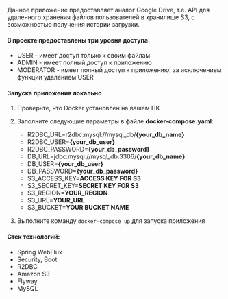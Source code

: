 Данное приложение предоставляет аналог Google Drive, т.е. API для удаленного хранения файлов пользователей в хранилище S3, с возможностью получения истории загрузки.   

#### В проекте предоставлены три уровня доступа:  
- USER - имеет доступ только к своим файлам  
- ADMIN - имеет полный доступ к приложению   
- MODERATOR - имеет полный доступ к приложению, за исключением функции удалением USER  

#### Запуска приложения локально
1. Проверьте, что Docker установлен на вашем ПК
2. Заполните следующие параметры в файле **docker-compose.yaml**:
   
      - R2DBC_URL=r2dbc:mysql://mysql_db/**{your_db_name}**
      - R2DBC_USER=**{your_db_user}**
      - R2DBC_PASSWORD=**{your_db_password}**
      - DB_URL=jdbc:mysql://mysql_db:3306/**{your_db_name}**
      - DB_USER=**{your_db_user}**
      - DB_PASSWORD=**{your_db_password}**
      - S3_ACCESS_KEY=**ACCESS KEY FOR S3**
      - S3_SECRET_KEY=**SECRET KEY FOR S3**
      - S3_REGION=**YOUR_REGION**
      - S3_URL=**YOUR_URL**
      - S3_BUCKET=**YOUR BUCKET NAME**
3. Выполните команду `docker-compose up` для запуска приложения
      
#### Стек технологий: 
* Spring WebFlux
* Security, Boot
* R2DBC
* Amazon S3
* Flyway
* MySQL  
